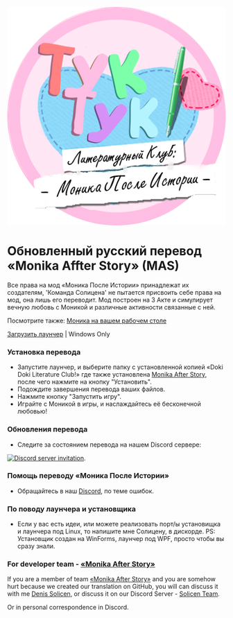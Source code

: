 ![alt text](https://raw.githubusercontent.com/DenisSolicen/MAS-Russifier/master/github_images/rus_logo_mas.png)
# Обновленный русский перевод «Monika Affter Story» (MAS)

Все права на мод «Моника После Истории» принадлежат их создателям, 'Команда Солицена' не пытается присвоить себе права на мод, она лишь его переводит. Мод построен на 3 Акте и симулирует вечную любовь с Моникой и различные активности связанные с ней.

Посмотрите также: [Моника на вашем рабочем столе](https://github.com/SAn4Es-TV/MonikaOnDesktop)

[Загрузить лаунчер](https://github.com/SAn4Es-TV/MASlauncher/releases) | Windows Only 
### Установка перевода

* Запустите лаунчер, и выберите папку с установленной копией «Doki Doki Literature Club!» где также установлена [Monika After Story](https://www.monikaafterstory.com/), после чего нажмите на кнопку "Установить".
* Подождите завершения перевода ваших файлов.
* Нажмите кнопку "Запустить игру".
* Играйте с Моникой в игры, и наслаждайтесь её бесконечной любовью!
### Обновления перевода
* Следите за состоянием перевода на нашем Discord сервере:

[![Discord server invitation](https://discord.com/api/guilds/439803680493928449/widget.png?style=banner3)](https://discord.gg/ZJ3SQpV).
### Помощь переводу «Моника После Истории»
* Обращайтесь в наш [Discord](https://discord.gg/x2YHXwB), по теме ошибок.
### По поводу лаунчера и установщика
* Если у вас есть идеи, или можете реализовать порт/ы установищка и лаунчера под Linux, то напишите мне Солицену, в дискорде.
PS: Установщик создан на WinForms, лаунчер под WPF, просто чтобы вы сразу знали.


### For developer team - [«Monika After Story»](https://github.com/Monika-After-Story)

If you are a member of team [«Monika After Story»](https://github.com/Monika-After-Story) and you are somehow hurt because we created our translation on GitHub, you will can discuss it with me [Denis Solicen](https://twitter.com/DenisSolicen), or discuss it on our Discord Server - [Solicen Team](https://discord.gg/ZJ3SQpV).

Or in personal correspondence in Discord.
